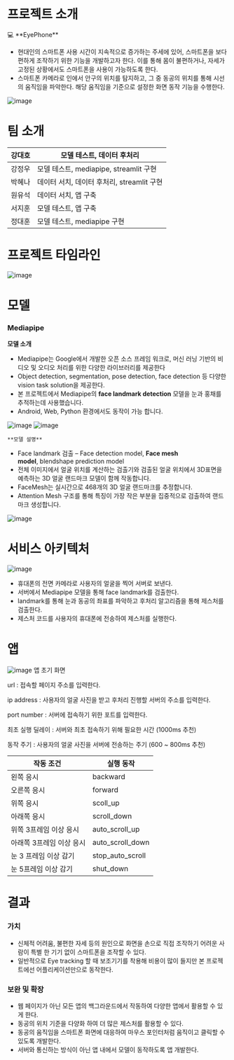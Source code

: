# 프로젝트 소개

<aside>
💻 **EyePhone**

</aside>

- 현대인의 스마트폰 사용 시간이 지속적으로 증가하는 주세에 있어, 스마트폰을 보다 편하게 조작하기 위한 기능을 개발하고자 한다. 이를 통해 몸이 불편하거나, 자세가 고정된 상황에서도 스마트폰을 사용이 가능하도록 한다.
- 스마트폰 카메라로 인에서 안구의 위치를 탐지하고, 그 중 동공의 위치를 통해 시선의 움직임을 파악한다. 해당 움직임을 기준으로 설정한 화면 동작 기능을 수행한다.

![image](https://github.com/boostcampaitech5/level3_cv_finalproject-cv-17/assets/126538540/65e82ce6-45e0-459c-84b0-95e6cfba6e6f)


# 팀 소개

| 강대호 | 모델 테스트, 데이터 후처리 |
| --- | --- |
| 강정우 | 모델 테스트, mediapipe, streamlit 구현 |
| 박혜나 | 데이터 서치, 데이터 후처리, streamlit 구현 |
| 원유석 | 데이터 서치, 앱 구축 |
| 서지훈 | 모델 테스트, 앱 구축 |
| 정대훈 | 모델 테스트, mediapipe 구현 |

# 프로젝트 타임라인

![image](https://github.com/boostcampaitech5/level3_cv_finalproject-cv-17/assets/126538540/3ff0f498-2523-44e3-82c2-ec3bb84d1f37)


# 모델

### **Mediapipe**

 

  **모델 소개**

- Mediapipe는 Google에서 개발한 오픈 소스 프레임 워크로, 머신 러닝 기반의 비디오 및 오디오 처리를 위한 다양한 라이브러리를 제공한다
- Object detection, segmentation, pose detection, face detection 등 다양한 vision task solution을 제공한다.
- 본 프로젝트에서 Mediapipe의 **face landmark detection** 모델을 눈과 홍채를 추적하는데 사용했습니다.
- Android, Web, Python 환경에서도 동작이 가능 합니다.

![image](https://github.com/boostcampaitech5/level3_cv_finalproject-cv-17/assets/126538540/fb2c632c-c9e2-4f6d-b6bb-883b0595755c)
![image](https://github.com/boostcampaitech5/level3_cv_finalproject-cv-17/assets/126538540/dc2535af-232b-4454-869a-8be421262064)

    **모델 설명**

- Face landmark 검출 – Face detection model, **Face mesh model**, blendshape prediction model
- 전체 이미지에서 얼굴 위치를 계산하는 검출기와 검출된 얼굴 위치에서 3D표면을 예측하는 3D 얼굴 랜드마크 모델이 함께 작동합니다.
- FaceMesh는 실시간으로 468개의 3D 얼굴 랜드마크를 추정합니다.
- Attention Mesh 구조를 통해 특징이 가장 작은 부분을 집중적으로 검출하여 랜드마크 생성합니다.

![image](https://github.com/boostcampaitech5/level3_cv_finalproject-cv-17/assets/126538540/87329448-4651-4e88-81a4-ea74260d068e)


# 서비스 아키텍처

![image](https://github.com/boostcampaitech5/level3_cv_finalproject-cv-17/assets/126538540/c47ce51b-9eb0-4fb3-b8e8-126b5ce193be)


- 휴대폰의 전면 카메라로 사용자의 얼굴을 찍어 서버로 보낸다.
- 서버에서 Mediapipe 모델을 통해 face landmark를 검출한다.
- landmark를 통해 눈과 동공의 좌표를 파악하고 후처리 알고리즘을 통해 제스처를 검출한다.
- 제스처 코드를 사용자의 휴대폰에 전송하여 제스처를 실행한다.

# 앱

![image](https://github.com/boostcampaitech5/level3_cv_finalproject-cv-17/assets/126538540/95436c30-53c6-4728-a820-186f10704110)
앱 초기 화면

url : 접속할 페이지 주소를 입력한다.

ip address : 사용자의 얼굴 사진을 받고 후처리 진행할 서버의 주소를 입력한다.

 port number : 서버에 접속하기 위한 포트를 입력한다.

최초 실행 딜레이 : 서버와 최초 접속하기 위해 필요한 시간 (1000ms 추천)

동작 주기 : 사용자의 얼굴 사진을 서버에 전송하는 주기 (600 ~ 800ms 추천)

| 작동 조건 ​ | 실행 동작 |
| --- | --- |
| 왼쪽 응시​ | backward​ |
| 오른쪽 응시​ | forward​ |
| 위쪽 응시​ | scoll_up​ |
| 아래쪽 응시​ | scroll_down​ |
| 위쪽 3프레임 이상 응시​ | auto_scroll_up​ |
| 아래쪽 3프레임 이상 응시​ | auto_scroll_down​ |
| 눈 3 프레임 이상 감기​ | stop_auto_scroll​ |
| 눈 5프레임 이상 감기​ | shut_down​ |

# 결과

### **가치**

- 신체적 어려움, 불편한 자세 등의 원인으로 화면을 손으로 직접 조작하기 어려운 사람이 특별  한 기기 없이 스마트폰을 조작할 수 있다.
- 일반적으로 Eye tracking 할 때 보조기기를 착용해 비용이 많이 들지만 본 프로젝트에선 어플리케이션만으로 동작한다.

### 보완 및 확장

- 웹 페이지가 아닌 모든 앱의 백그라운드에서 작동하여 다양한 앱에서 활용할 수 있게 한다.
- 동공의 위치 기준을 다양화 하여 더 많은 제스처를 활용할 수 있다.
- 동공의 움직임을 스마트폰 화면에 대응하여 마우스 포인터처럼 움직이고 클릭할 수 있도록 개발한다.
- 서버와 통신하는 방식이 아닌 앱 내에서 모델이 동작하도록 앱 개발한다.
